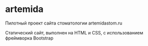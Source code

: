 # artemida

Пилотный проект сайта стоматологии artemidastom.ru

Статический сайт, выполнен на HTML и CSS, 
с использованием фреймворка Bootstrap
